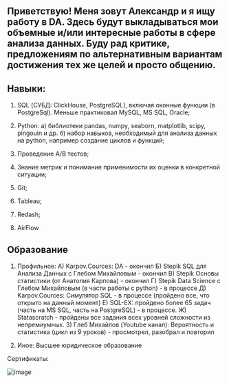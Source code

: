 ## Приветствую! Меня зовут Александр и я ищу работу в DA. Здесь будут выкладываться мои объемные и/или интересные работы в сфере анализа данных. Буду рад критике, предложениям по альтернативным вариантам достижения тех же целей и просто общению.

## Навыки:
1) SQL (СУБД: ClickHouse, PostgreSQL), включая оконные функции (в PostgreSql). Меньше практиковал MySQL, MS SQL, Oracle;  
2) Python: a) библиотеки pandas, numpy, seaborn, matplotlib, scipy, pingouin и др.
           б) набор навыков, необходимый для анализа данных на python, например создание циклов и функций;
           
3) Проведение A/B тестов;
4) Знание метрик и понимание применимости их оценки в конкретной ситуации;
5) Git;
6) Tableau;
7) Redash;
8) AirFlow

## Образование
1) Профильное:
   А) Karpov.Сources: DA - окончил
   Б) Stepik SQL для Анализа Данных с Глебом Михайловым - окончил
   В) Stepik Основы статистики (от Анатолия Карпова) - окончил
   Г) Stepik Data Science с Глебом Михайловым (в части работы с python) - в процессе
   Д) Karpov.Cources: Симулятор SQL - в процессе (пройдено все, что открыто на данный момент)
   Е) SQL-EX: пройдено более 65 задач (часть на MS SQL, часть на PostgreSQL) - в процессе.
   Ж) Statascratch - пройдены все задания всех уровней сложности из непремиумных.
   З) Глеб Михайлов (Youtube канал): Вероятность и статистика (цикл из 9 уроков) - просмотрел, разобрал и повторил
   
 2) Иное: Высшее юридическое образование

 Сертификаты:
 
![image](https://user-images.githubusercontent.com/122477929/212699887-d420bd13-0380-4801-84fb-3240510adfeb.png)
 
   

   


<!--
**Klockycrocky/Klockycrocky** is a ✨ _special_ ✨ repository because its `README.md` (this file) appears on your GitHub profile.

Here are some ideas to get you started:

- 🔭 I’m currently working on ...
- 🌱 I’m currently learning ...
- 👯 I’m looking to collaborate on ...
- 🤔 I’m looking for help with ...
- 💬 Ask me about ...
- 📫 How to reach me: ...
- 😄 Pronouns: ...
- ⚡ Fun fact: ...
-->
